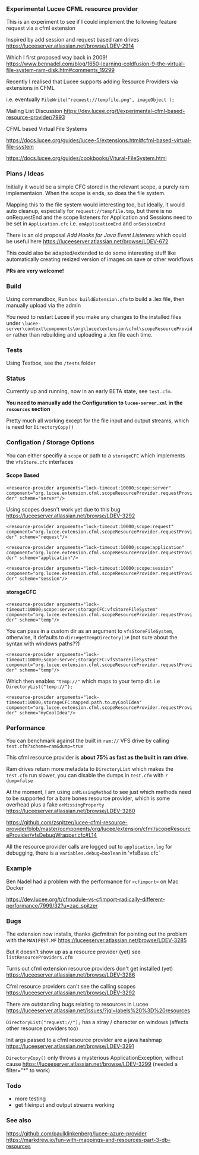### Experimental Lucee CFML resource provider

This is an experiment to see if I could implement the following feature request via a cfml extension

Inspired by add session and request based ram drives https://luceeserver.atlassian.net/browse/LDEV-2914

Which I first proposed way back in 2009! https://www.bennadel.com/blog/1650-learning-coldfusion-9-the-virtual-file-system-ram-disk.htm#comments_19299

Recently I realised that Lucee supports adding Resource Providers via extensions in CFML

i.e.  eventually `FileWrite("request://tempfile.png", imageObject );`

Mailing List Discussion https://dev.lucee.org/t/experimental-cfml-based-resource-provider/7993

CFML based Virtual File Systems

https://docs.lucee.org/guides/lucee-5/extensions.html#cfml-based-virtual-file-system

https://docs.lucee.org/guides/cookbooks/Vitural-FileSystem.html

### Plans / Ideas

Initially it would be a simple CFC stored in the relevant scope, a purely ram implementaion. When the scope is ends, so does the file system.

Mapping this to the file system would interesting too, but ideally,  it would auto cleanup, especially for `request://tempfile.tmp`, but there is no onRequestEnd and the scope listeners for Application and Sessions need to be set in `Application.cfc` i.e. `onApplicationEnd` and `onSessionEnd`

There is an old proposal *Add Hooks for Java Event Listeners* which could be useful here
https://luceeserver.atlassian.net/browse/LDEV-672

This could also be adapted/extended to do some interesting stuff like automatically creating resized version of images on save or other workflows

**PRs are very welcome!**

### Build

Using commandbox, Run `box buildExtension.cfm` to build a .lex file, then manually upload via the admin

You need to restart Lucee if you make any changes to the installed files under `\lucee-server\context\components\org\lucee\extension\cfml\scopeResourceProvider` rather than rebuilding and uploading a .lex file each time.

### Tests

Using Testbox, see the `/tests` folder

### Status

Currently up and running, now in an early BETA state, see `test.cfm`.

**You need to manually add the Configuration to `lucee-server.xml` in the `resources` section**

Pretty much all working except for the file input and output streams, which is need for `DirectoryCopy()`

### Configation / Storage Options

You can either specifiy a `scope` or path to a `storageCFC` which implements the `vfsStore.cfc` interfaces

#### Scope Based

`<resource-provider arguments="lock-timeout:10000;scope:server" component="org.lucee.extension.cfml.scopeResourceProvider.requestProvider" scheme="server"/>`

Using scopes doesn't work yet due to this bug https://luceeserver.atlassian.net/browse/LDEV-3292

`<resource-provider arguments="lock-timeout:10000;scope:request" component="org.lucee.extension.cfml.scopeResourceProvider.requestProvider" scheme="request"/>`

`<resource-provider arguments="lock-timeout:10000;scope:application" component="org.lucee.extension.cfml.scopeResourceProvider.requestProvider" scheme="application"/>`

`<resource-provider arguments="lock-timeout:10000;scope:session" component="org.lucee.extension.cfml.scopeResourceProvider.requestProvider" scheme="session"/>`

#### storageCFC

`<resource-provider arguments="lock-timeout:10000;scope:server;storageCFC:vfsStoreFileSystem" component="org.lucee.extension.cfml.scopeResourceProvider.requestProvider" scheme="temp"/>`

You can pass in a custom dir as an argument to `vfsStoreFileSystem`, otherwise, it defaults to `dir:#getTempDirectory()#` (not sure about the syntax with windows paths??)

`<resource-provider arguments="lock-timeout:10000;scope:server;storageCFC:vfsStoreFileSystem" component="org.lucee.extension.cfml.scopeResourceProvider.requestProvider" scheme="temp"/>`

Which then enables `"temp://"` which maps to your temp dir. i.e `DirectoryList("temp://");`

`<resource-provider arguments="lock-timeout:10000;storageCFC:mapped.path.to.myCoolIdea" component="org.lucee.extension.cfml.scopeResourceProvider.requestProvider" scheme="myCoolIdea"/>`

### Performance

You can benchmark against the built in `ram://` VFS drive by calling `test.cfm?scheme=ram&dump=true`

This cfml resource provider is **about 75% as fast as the built in ram drive**.

Ram drives return more metadata to `DirectoryList` which makes the `test.cfm` run slower, you can disable the dumps in `test.cfm` with `?dump=false`

At the moment, I am using `onMissingMethod` to see just which methods need to be supported for a bare bones resource provider, which is some overhead plus a fake `onMissingProperty` https://luceeserver.atlassian.net/browse/LDEV-3260

https://github.com/zspitzer/lucee-cfml-resource-provider/blob/master/components/org/lucee/extension/cfml/scopeResourceProvider/vfsDebugWrapper.cfc#L14

All the resource provider calls are logged out to `application.log` for debugging, there is a `variables.debug=boolean` in 'vfsBase.cfc`

### Example

Ben Nadel had a problem with the performance for `<cfimport>` on Mac Docker

https://dev.lucee.org/t/cfmodule-vs-cfimport-radically-different-performance/7999/32?u=zac_spitzer

### Bugs

The extension now installs, thanks @cfmitrah for pointing out the problem with the `MANIFEST.MF` https://luceeserver.atlassian.net/browse/LDEV-3285

But it doesn't show up as a resource provider (yet) see `listResourceProviders.cfm`

Turns out cfml extension resource providers don't get installed (yet) https://luceeserver.atlassian.net/browse/LDEV-3286

Cfml resource providers can't see the calling scopes https://luceeserver.atlassian.net/browse/LDEV-3292

There are outstanding bugs relating to resources in Lucee https://luceeserver.atlassian.net/issues/?jql=labels%20%3D%20resources

`DirectoryList("request://");` has a stray / character on windows (affects other resource providers too)

Init args passed to a cfml resource provider are a java hashmap https://luceeserver.atlassian.net/browse/LDEV-3291

`DirectoryCopy()` only throws a mysterious ApplicationException, without cause https://luceeserver.atlassian.net/browse/LDEV-3299  (needed a filter="*" to work)

### Todo

- more testing
- get fileinput and output streams working

### See also

https://github.com/paulklinkenberg/lucee-azure-provider
https://markdrew.io/fun-with-mappings-and-resources-part-3-db-resources
